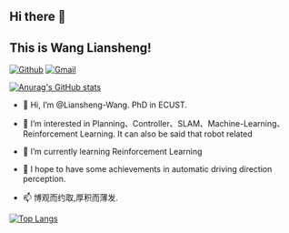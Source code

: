 ## Hi there 👋 
## This is Wang Liansheng!

[![Github](https://img.shields.io/badge/-Github-000?style=flat&logo=Github&logoColor=white)](https://github.com/Liansheng-Wang)
[![Gmail](https://img.shields.io/badge/-Gmail-c14438?style=flat&logo=Gmail&logoColor=white)](dasheng9898@gmail.com)

[![Anurag's GitHub stats](https://github-readme-stats.vercel.app/api?username=Liansheng-Wang&count_private=true&show_icons=true&theme=tokyonight)](https://github.com/anuraghazra/github-readme-stats)  
  

- 👋 Hi, I’m @Liansheng-Wang. PhD in ECUST.

- 👀 I’m interested in Planning、Controller、SLAM、Machine-Learning、Reinforcement Learning. It can also be said that robot related

- 🌱 I’m currently learning Reinforcement Learning

- 💞️ I hope to have some achievements in automatic driving direction perception.

- 📫 博观而约取,厚积而薄发.

[![Top Langs](https://github-readme-stats.vercel.app/api/top-langs/?username=Liansheng-Wang)](https://github.com/anuraghazra/github-readme-stats)

<!---
Liansheng-Wang/Liansheng-Wang is a ✨ special ✨ repository because its `README.md` (this file) appears on your GitHub profile.
You can click the Preview link to take a look at your changes.
--->
